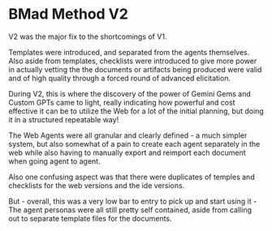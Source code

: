 # BMad Method V2

V2 was the major fix to the shortcomings of V1.

Templates were introduced, and separated from the agents themselves. Also aside from templates, checklists were introduced to give more power in actually vetting the the documents or artifacts being produced were valid and of high quality through a forced round of advanced elicitation.

During V2, this is where the discovery of the power of Gemini Gems and Custom GPTs came to light, really indicating how powerful and cost effective it can be to utilize the Web for a lot of the initial planning, but doing it in a structured repeatable way!

The Web Agents were all granular and clearly defined - a much simpler system, but also somewhat of a pain to create each agent separately in the web while also having to manually export and reimport each document when going agent to agent.

Also one confusing aspect was that there were duplicates of temples and checklists for the web versions and the ide versions.

But - overall, this was a very low bar to entry to pick up and start using it - The agent personas were all still pretty self contained, aside from calling out to separate template files for the documents.
